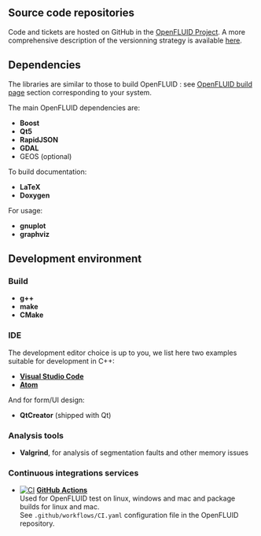 ## Source code repositories

Code and tickets are hosted on GitHub in the [OpenFLUID Project](https://github.com/OpenFLUID/openfluid). A more 
comprehensive description of the versionning strategy is available [here](srccodework.md).

## Dependencies

The libraries are similar to those to build OpenFLUID : see [OpenFLUID build page](build.md) section corresponding to your system.

The main OpenFLUID dependencies are:

* **Boost**
* **Qt5**
* **RapidJSON**
* **GDAL**
* GEOS (optional)

To build documentation:

* **LaTeX**
* **Doxygen**

For usage:

* **gnuplot**
* **graphviz**

## Development environment


### Build

* **g++**
* **make**
* **CMake**



### IDE

The development editor choice is up to you, we list here two examples suitable for development in C++:

* **[Visual Studio Code](https://code.visualstudio.com/)**
* **[Atom](https://atom.io/)**

And for form/UI design:

* **QtCreator** (shipped with Qt)

### Analysis tools

* **Valgrind**, for analysis of segmentation faults and other memory issues

### Continuous integrations services

* [![CI](https://github.com/OpenFLUID/openfluid/actions/workflows/CI.yaml/badge.svg)](https://github.com/OpenFLUID/openfluid/actions/workflows/CI.yaml) 
  **[GitHub Actions](https://github.com/OpenFLUID/openfluid/actions/workflows/CI.yaml)**  
  Used for OpenFLUID test on linux, windows and mac and package builds for linux and mac.  
  See `.github/workflows/CI.yaml` configuration file in the OpenFLUID repository.

